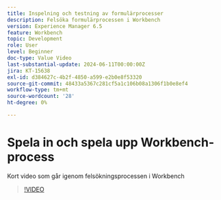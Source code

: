 ```yaml
---
title: Inspelning och testning av formulärprocesser
description: Felsöka formulärprocessen i Workbench
version: Experience Manager 6.5
feature: Workbench
topic: Development
role: User
level: Beginner
doc-type: Value Video
last-substantial-update: 2024-06-11T00:00:00Z
jira: KT-15638
exl-id: d384627c-4b2f-4850-a599-e2b0e8f53320
source-git-commit: 48433a5367c281cf5a1c106b08a1306f1b0e8ef4
workflow-type: tm+mt
source-wordcount: '28'
ht-degree: 0%

---
```


# Spela in och spela upp Workbench-process

Kort video som går igenom felsökningsprocessen i Workbench

>[!VIDEO](https://video.tv.adobe.com/v/3439819/?learn=on&captions=swe)
